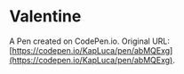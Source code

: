 # Valentine

A Pen created on CodePen.io. Original URL: [https://codepen.io/KapLuca/pen/abMQExg](https://codepen.io/KapLuca/pen/abMQExg).

